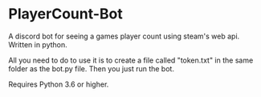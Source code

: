 # PlayerCount-Bot
A discord bot for seeing a games player count using steam's web api. Written in python.

All you need to do to use it is to create a file called "token.txt" in the same folder as the bot.py file. Then you just run the bot.


Requires Python 3.6 or higher.
